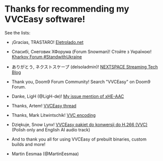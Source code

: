 # Thanks for recommending my VVCEasy software!

See the lists:

-  ¡Gracias, TRASTARO! [Eletrolado.net](https://www.elotrolado.net/hilo_fraunhofer-versatile-video-coding-h266-el-rival-para-av1_2386654#p1752441408)

-  Спасибі, Снеговик ХФорума (Forum Snowman)! Стойте з Україною! [Kharkov Forum #StandwithUkraine](https://www.kharkovforum.com/showthread.php?p=70577507#post70577507)

-  ありがとう, ネクストスケープ (delsoladmin)! [NEXTSPACE Streaming Tech Blog](https://media-streaming.nextscape.net/blog/1153/)

-  Thank you, Doom9 Forum Community! Search "VVCEasy" on Doom9 Forum.
                                                             
-  Danke, LigH (@LigH-de)! [My issue mention of xHE-AAC](https://forum.doom9.org/showthread.php?p=1970068&highlight=Martin+Eesmaa#post1970068)

-  Thanks, Artem! [VVCEasy thread](https://forum.doom9.org/showthread.php?p=1974413#post1974413)

-  Thanks, Mark Litwintschik! [VVC encoding](https://tech.marksblogg.com/vvc-encoding.html)

-  Dziękuje, Snow Lynx! [VVCEasy pakiet do konwersji do H.266 (VVC)](https://www.youtube.com/watch?v=xo6o-LuooXA) (Polish only and English AI audio track)

- And to thank you all for using VVCEasy of prebuilt binaries, custom builds and more!

-  Martin Eesmaa (@MartinEesmaa)
